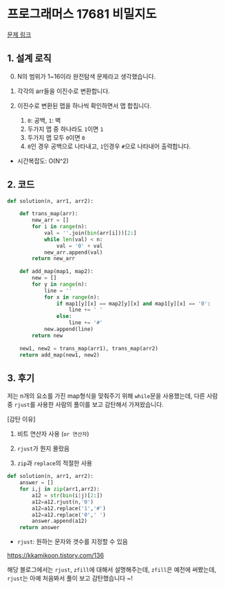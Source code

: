 # 프로그래머스 17681 비밀지도

[문제 링크](https://programmers.co.kr/learn/courses/30/lessons/17681)

## 1. 설계 로직

0. N의 범위가 1~16이라 완전탐색 문제라고 생각했습니다.

1. 각각의 arr들을 이진수로 변환합니다.
2. 이진수로 변환된 맵을 하나씩 확인하면서 맵 합칩니다.
   1. `0`: 공백, `1`: 벽
   2. 두가지 맵 중 하나라도 `1`이면 `1`
   3. 두가지 맵 모두 `0`이면 `0`
   4. `0`인 경우 공백으로 나타내고, `1`인경우 `#`으로 나타내어 출력합니다.



- 시간복잡도: O(N^2) 

## 2. 코드

```python
def solution(n, arr1, arr2):
    
    def trans_map(arr):
        new_arr = []
        for i in range(n):
            val = ''.join(bin(arr[i]))[2:]
            while len(val) < n:
                val = '0' + val
            new_arr.append(val)
        return new_arr
            
    def add_map(map1, map2):
        new = []
        for y in range(n):
            line = ''
            for x in range(n):
                if map1[y][x] == map2[y][x] and map1[y][x] == '0':
                    line += ' '
                else:
                    line += '#'
            new.append(line)
        return new
    
    new1, new2 = trans_map(arr1), trans_map(arr2)
    return add_map(new1, new2)
```



## 3. 후기

저는 n개의 요소를 가진 map형식을 맞춰주기 위해 `while`문을 사용했는데, 다른 사람 중 `rjust`를 사용한 사람의 풀이를 보고 감탄해서 가져왔습니다.

[감탄 이유]

1. 비트 연산자 사용 (`or 연산자`)

1. `rjust`가 뭔지 몰랐음
2. `zip`과 `replace`의 적절한 사용

```python
def solution(n, arr1, arr2):
    answer = []
    for i,j in zip(arr1,arr2):
        a12 = str(bin(i|j)[2:])
        a12=a12.rjust(n,'0')
        a12=a12.replace('1','#')
        a12=a12.replace('0',' ')
        answer.append(a12)
    return answer
```

- `rjust`: 원하는 문자와 갯수를 지정할 수 있음

https://kkamikoon.tistory.com/136

해당 블로그에서는 `rjust`, `zfill`에 대해서 설명해주는데, `zfill`은 예전에 써봤는데, `rjust`는 아예 처음봐서 풀이 보고 감탄했습니다 ~!
